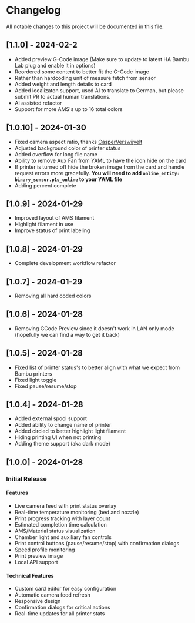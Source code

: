 # Changelog

All notable changes to this project will be documented in this file.

## [1.1.0] - 2024-02-2

* Added preview G-Code image (Make sure to update to latest HA Bambu Lab plug and enable it in options)
* Reordered some content to better fit the G-Code image
* Rather than hardcoding unit of measure fetch from sensor
* Added weight and length details to card
* Added localizaton support, used AI to translate to German, but please submit PR to actual human translations.
* AI assisted refactor
* Support for more AMS's up to 16 total colors


## [1.0.10] - 2024-01-30

* Fixed camera aspect ratio, thanks [CasperVerswijvelt](https://github.com/CasperVerswijvelt)
* Adjusted background color of printer status
* Added overflow for long file name
* Ability to remove Aux Fan from YAML to have the icon hide on the card
* If printer is turned off hide the broken image from the card and handle request errors more gracefully. **You will need to add `online_entity: binary_sensor.p1s_online` to your YAML file**
* Adding percent complete


## [1.0.9] - 2024-01-29

* Improved layout of AMS filament
* Highlight filament in use
* Improve status of print labeling

## [1.0.8] - 2024-01-29

* Complete development workflow refactor

## [1.0.7] - 2024-01-29

* Removing all hard coded colors

## [1.0.6] - 2024-01-28

* Removing GCode Preview since it doesn't work in LAN only mode (hopefully we can find a way to get it back)

## [1.0.5] - 2024-01-28

* Fixed list of printer status's to better align with what we expect from Bambu printers
* Fixed light toggle
* Fixed pause/resume/stop

## [1.0.4] - 2024-01-28

* Added external spool support
* Added ability to change name of printer
* Added circled to better highlight light filament
* Hiding printing UI when not printing
* Adding theme support (aka dark mode)


## [1.0.0] - 2024-01-28

### Initial Release

#### Features
- Live camera feed with print status overlay
- Real-time temperature monitoring (bed and nozzle)
- Print progress tracking with layer count
- Estimated completion time calculation
- AMS/Material status visualization
- Chamber light and auxiliary fan controls
- Print control buttons (pause/resume/stop) with confirmation dialogs
- Speed profile monitoring
- Print preview image
- Local API support

#### Technical Features
- Custom card editor for easy configuration
- Automatic camera feed refresh
- Responsive design
- Confirmation dialogs for critical actions
- Real-time updates for all printer stats